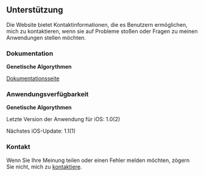 ## Unterstützung

Die Website bietet Kontaktinformationen, die es Benutzern ermöglichen, mich zu kontaktieren, wenn sie auf Probleme stoßen oder Fragen zu meinen Anwendungen stellen möchten.

### Dokumentation

**Genetische Algorythmen**

[Dokumentationsseite](https://www.taketechease.com/optfinder/genetic-algorithms.html)

### Anwendungsverfügbarkeit

**Genetische Algorythmen**

  Letzte Version der Anwendung für iOS: 1.0(2)

  Nächstes iOS-Update: 1.1(1)
   
### Kontakt

Wenn Sie Ihre Meinung teilen oder einen Fehler melden möchten, zögern Sie nicht, mich zu [kontaktiere](mailto:i.d.kosinska@gmail.com).
